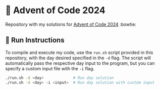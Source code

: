# 🎄 Advent of Code 2024

Repository with my solutions for [Advent of Code 2024](https://adventofcode.com/) :bowtie:

## 💝 Run Instructions

To compile and execute my code, use the `run.sh` script provided in this repository, with the day desired specified in the `-d` flag. The script will automatically pass the respective day input to the program, but you can specify a custom input file with the `-i` flag.

```bash
./run.sh -d <day>             # Run day solution
./run.sh -d <day> -i <input>  # Run day solution with custom input
```
